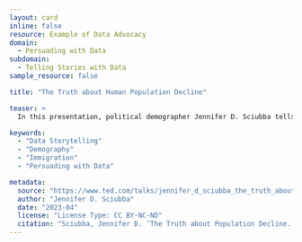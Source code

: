 ```yaml
---
layout: card
inline: false
resource: Example of Data Advocacy
domain:
  - Persuading with Data
subdomain:
  - Telling Stories with Data
sample_resource: false

title: "The Truth about Human Population Decline"

teaser: >
  In this presentation, political demographer Jennifer D. Sciubba tells a data-driven story about global population trends and some ways governments might plan for them. While the world’s total population continues to grow, the global fertility rate has been plummeting for decades, and this will make for a significant population decline by the next century. In many countries, the share of citizens over the age of 60 will increase from around 15% to over 30% within the next 100 years. Considering these demographic projections, Sciubba asks, “what possible worlds might we create if we thoughtfully planned for an older, smaller population?” She then moves to outline three possible scenarios in an attempt to dramatize a spectrum of possible outcomes we might move toward. As a pedagogical model to inspire student work, this presentation is interesting for the way it uses both historical data and future projections to underscore the long-term consequences of present-day decisions and policies concerning economic models, immigration reform, and social welfare programs.

keywords:
  - "Data Storytelling"
  - "Demography"
  - "Immigration"
  - "Persuading with Data"

metadata:
  source: "https://www.ted.com/talks/jennifer_d_sciubba_the_truth_about_human_population_decline?subtitle=en&trigger=5s"
  author: "Jennifer D. Sciubba"
  date: "2023-04"
  license: "License Type: CC BY-NC-ND"
  citation: "Sciubba, Jennifer D. ‘The Truth about Population Decline.’ TED Talk, 2023. https://www.ted.com/talks/jennifer_d_sciubba_the_truth_about_human_population_decline?subtitle=en&trigger=5s"
---
```

